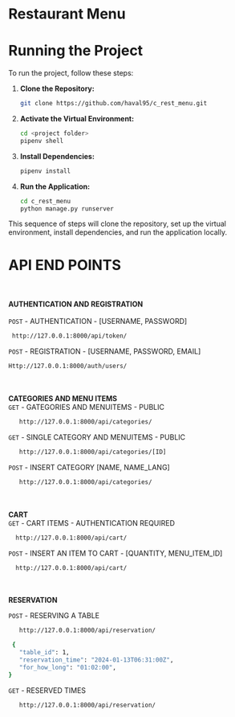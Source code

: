 # Restaurant Menu

# Running the Project

To run the project, follow these steps:

1. **Clone the Repository:**
    ```bash
    git clone https://github.com/haval95/c_rest_menu.git
    ```

2. **Activate the Virtual Environment:**
    ```bash
    cd <project folder>
    pipenv shell
    ```

3. **Install Dependencies:**
    ```bash
    pipenv install
    ```

4. **Run the Application:**
    ```bash
    cd c_rest_menu
    python manage.py runserver
    ```

This sequence of steps will clone the repository, set up the virtual environment, install dependencies, and run the application locally.


# API END POINTS
<br /><br />
**AUTHENTICATION AND REGISTRATION**
<br /><br />
<code >POST</code> - AUTHENTICATION - [USERNAME, PASSWORD]
```bash
 http://127.0.0.1:8000/api/token/
```
<code >POST</code> - REGISTRATION - [USERNAME, PASSWORD, EMAIL]
 ```bash
 Http://127.0.0.1:8000/auth/users/
 ```
<br /><br />
**CATEGORIES AND MENU ITEMS**
<br />
<code >GET</code> - GATEGORIES AND MENUITEMS  - PUBLIC
 ```bash
    http://127.0.0.1:8000/api/categories/
 ```
<code >GET</code> - SINGLE CATEGORY AND MENUITEMS  - PUBLIC
 ```bash
    http://127.0.0.1:8000/api/categories/[ID]
 ```

<code >POST</code> - INSERT  CATEGORY   [NAME, NAME_LANG]
 ```bash
    http://127.0.0.1:8000/api/categories/
 ```
<br /><br />
**CART**
<br />
<code >GET</code> - CART ITEMS - AUTHENTICATION REQUIRED
 ```bash
   http://127.0.0.1:8000/api/cart/
 ```
<code >POST</code> - INSERT AN ITEM TO CART - [QUANTITY, MENU_ITEM_ID]
 ```bash
   http://127.0.0.1:8000/api/cart/
 ```
<br /><br />
**RESERVATION**
<br />

<code >POST</code> - RESERVING A TABLE
 ```bash
    http://127.0.0.1:8000/api/reservation/
 ```
 ```bash
  {
    "table_id": 1,
    "reservation_time": "2024-01-13T06:31:00Z",
    "for_how_long": "01:02:00",
}
 ```

<code >GET</code> -  RESERVED TIMES
 ```bash
    http://127.0.0.1:8000/api/reservation/
 ```
 ```bash

